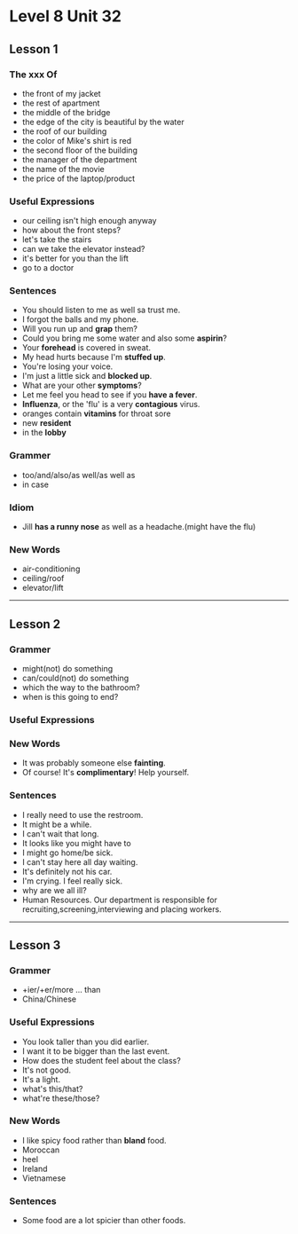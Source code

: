 # Level 8 Unit 32

## Lesson 1
### The xxx Of
- the front of my jacket
- the rest of apartment
- the middle of the bridge
- the edge of the city is beautiful by the water
- the roof of our building
- the color of Mike's shirt is red
- the second floor of the building
- the manager of the department
- the name of the movie
- the price of the laptop/product

### Useful Expressions
- our ceiling isn't high enough anyway
- how about the front steps?
- let's take the stairs
- can we take the elevator instead?
- it's better for you than the lift
- go to a doctor

### Sentences
- You should listen to me as well sa trust me.
- I forgot the balls and my phone.
- Will you run up and **grap** them?
- Could you bring me some water and also some **aspirin**?
- Your **forehead** is covered in sweat.
- My head hurts because I'm **stuffed up**.
- You're losing your voice.
- I'm just a little sick and **blocked up**.
- What are your other **symptoms**?
- Let me feel you head to see if you **have a fever**.
- **Influenza**, or the 'flu' is a very **contagious** virus.
- oranges contain **vitamins** for throat sore
- new **resident**
- in the **lobby**

### Grammer
- too/and/also/as well/as well as
- in case

### Idiom
- Jill **has a runny nose** as well as a headache.(might have the flu)

### New Words
- air-conditioning
- ceiling/roof
- elevator/lift

---
## Lesson 2
### Grammer
- might(not) do something
- can/could(not) do something
- which the way to the bathroom?
- when is this going to end?

### Useful Expressions

### New Words
- It was probably someone else **fainting**.
- Of course! It's **complimentary**! Help yourself.

### Sentences
- I really need to use the restroom.
- It might be a while.
- I can't wait that long.
- It looks like you might have to 
- I might go home/be sick.
- I can't stay here all day waiting.
- It's definitely not his car.
- I'm crying. I feel really sick.
- why are we all ill?
- Human Resources. Our department is responsible for 
  recruiting,screening,interviewing and placing workers.

---
## Lesson 3
### Grammer
- +ier/+er/more ... than
- China/Chinese

### Useful Expressions
- You look taller than you did earlier.
- I want it to be bigger than the last event.
- How does the student feel about the class?
- It's not good.
- It's a light.
- what's this/that?
- what're these/those?

### New Words
- I like spicy food rather than **bland** food.
- Moroccan
- heel
- Ireland
- Vietnamese

### Sentences
- Some food are a lot spicier than other foods.
